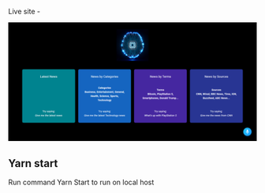 Live site - 

![Home Page](./images/homepage.png)

## Yarn start

Run command Yarn Start to run on local host